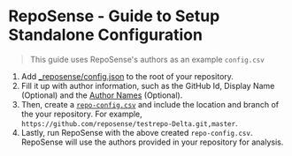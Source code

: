 # RepoSense - Guide to Setup Standalone Configuration

> This guide uses RepoSense's authors as an example `config.csv`

1. Add [_reposense/config.json](../_reposense/config.json) to the root of your repository.
1. Fill it up with author information, such as the GitHub Id, Display Name (Optional) and the [Author Names](UserGuide.md#git-author-name) (Optional).
1. Then, create a [`repo-config.csv`](../sample.csv) and include the location and branch of the your repository. For example, `https://github.com/reposense/testrepo-Delta.git,master`.
1. Lastly, run RepoSense with the above created `repo-config.csv`. RepoSense will use the authors provided in your repository for analysis.
